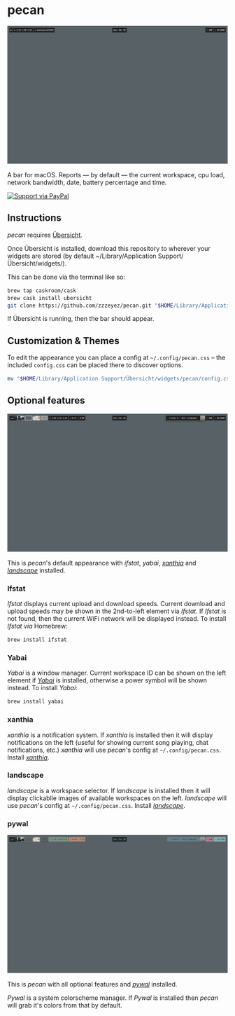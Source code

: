 
# pecan

![Screenshot 1](/screenshots/1.jpg)

A bar for macOS. Reports — by default — the current workspace, cpu load, network bandwidth, date, battery percentage and time.

[![Support via PayPal](https://cdn.rawgit.com/twolfson/paypal-github-button/1.0.0/dist/button.svg)](https://www.paypal.me/zzzeyez/)

## Instructions

*pecan* requires [Übersicht](http://tracesof.net/uebersicht/).

Once Übersicht is installed, download this repository to wherever your widgets are stored (by default ~/Library/Application Support/Übersicht/widgets/).

This can be done via the terminal like so:

```sh
brew tap caskroom/cask
brew cask install ubersicht
git clone https://github.com/zzzeyez/pecan.git "$HOME/Library/Application Support/Übersicht/widgets/pecan"
```

If Übersicht is running, then the bar should appear.

## Customization & Themes

To edit the appearance you can place a config at `~/.config/pecan.css` – the included `config.css` can be placed there to discover options.

```sh
mv "$HOME/Library/Application Support/Übersicht/widgets/pecan/config.css" "${HOME}/.config/pecan.css"
```

## Optional features

![Screenshot 2](/screenshots/2.jpg)

This is *pecan*'s default appearance with *ifstat*, *yabai*, [*xanthia*](https://github.com/zzzeyez/xanthia/) and [*landscape*](https://github.com/zzzeyez/landscape/) installed.

### Ifstat

*Ifstat* displays current upload and download speeds.  Current download and upload speeds may be shown in the 2nd-to-left element via *Ifstat*. If *Ifstat* is not found, then the current WiFi network will be displayed instead. To install *Ifstat via* Homebrew:

```sh
brew install ifstat
```

### Yabai

*Yabai* is a window manager.  Current workspace ID can be shown on the left element if [*Yabai*](https://github.com/koekeishiya/yabai) is installed, otherwise a power symbol will be shown instead. To install *Yabai*:

```sh
brew install yabai
```

### xanthia

*xanthia* is a notification system.  If *xanthia* is installed then it will display notifications on the left (useful for showing current song playing, chat notifications, etc.)  *xanthia* will use *pecan*'s config at `~/.config/pecan.css`. Install [*xanthia*](https://github.com/zzzeyez/xanthia/blob/master/README.md#Installation).

### landscape

*landscape* is a workspace selector.  If *landscape* is installed then it will display clickablle images of available workspaces on the left. *landscape* will use *pecan*'s config at `~/.config/pecan.css`.  Install [*landscape*](https://github.com/zzzeyez/xanthia/blob/master/README.md#Installation).

### pywal

![Screenshot 3](/screenshots/3.jpg)

This is *pecan* with all optional features and [*pywal*](https://github.com/dylanaraps/pywal/tree/master/pywal) installed.

*Pywal* is a system colorscheme manager.  If *Pywal* is installed then *pecan* will grab it's colors from that by default.


